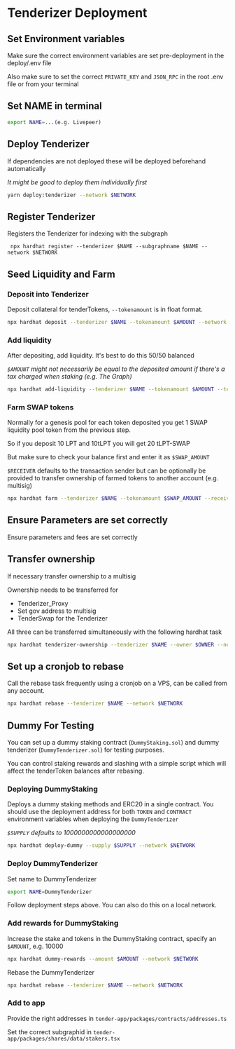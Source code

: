 # Tenderizer Deployment

## Set Environment variables

Make sure the correct environment variables are set pre-deployment in the deploy/.env file

Also make sure to set the correct `PRIVATE_KEY` and `JSON_RPC` in the root .env file or from your terminal

## Set NAME in terminal

```bash
export NAME=...(e.g. Livepeer)
```

## Deploy Tenderizer

If dependencies are not deployed these will be deployed beforehand automatically

*It might be good to deploy them individually first*

```bash
yarn deploy:tenderizer --network $NETWORK
```

## Register Tenderizer

Registers the Tenderizer for indexing with the subgraph

```
 npx hardhat register --tenderizer $NAME --subgraphname $NAME --network $NETWORK
```

## Seed Liquidity and Farm

### Deposit into Tenderizer

Deposit collateral for tenderTokens, `--tokenamount` is in float format.

```bash  
npx hardhat deposit --tenderizer $NAME --tokenamount $AMOUNT --network $NETWORK
```

### Add liquidity

After depositing, add liquidity. It's best to do this 50/50 balanced 

*`$AMOUNT` might not necessarily be equal to the deposited amount if there's a tax charged when staking (e.g. The Graph)*

```bash
npx hardhat add-liquidity --tenderizer $NAME --tokenamount $AMOUNT --tenderamount $AMOUNT --network $NETWORK
```

### Farm SWAP tokens

Normally for a genesis pool for each token deposited you get 1 SWAP liquidity pool token from the previous step.

So if you deposit 10 LPT and 10tLPT you will get 20 tLPT-SWAP

But make sure to check your balance first and enter it as `$SWAP_AMOUNT`

`$RECEIVER` defaults to the transaction sender but can be optionally be provided to transfer ownership of farmed tokens to another account (e.g. multisig)

```bash
npx hardhat farm --tenderizer $NAME --tokenamount $SWAP_AMOUNT --receiver $RECEIVER --network $NETWORK
```


## Ensure Parameters are set correctly

Ensure parameters and fees are set correctly 

## Transfer ownership

If necessary transfer ownership to a multisig

Ownership needs to be transferred for

- Tenderizer_Proxy
- Set gov address to multisig
- TenderSwap for the Tenderizer

All three can be transferred simultaneously with the following hardhat task

```bash
npx hardhat tenderizer-ownership --tenderizer $NAME --owner $OWNER --network $NETWORK
```

## Set up a cronjob to rebase

Call the rebase task frequently using a cronjob on a VPS, can be called from any account.

```bash
npx hardhat rebase --tenderizer $NAME --network $NETWORK
```

## Dummy For Testing

You can set up a dummy staking contract (`DummyStaking.sol`) and dummy tenderizer (`DummyTenderizer.sol`) for testing purposes. 

You can control staking rewards and slashing with a simple script which will affect the tenderToken balances after rebasing. 

### Deploying DummyStaking

Deploys a dummy staking methods and ERC20 in a single contract. You should use the deployment address for both `TOKEN` and `CONTRACT` environment variables when deploying the `DummyTenderizer`

*`$SUPPLY` defaults to 1000000000000000000*

```bash
npx hardhat deploy-dummy --supply $SUPPLY --network $NETWORK
```

### Deploy DummyTenderizer

Set name to DummyTenderizer

```bash
export NAME=DummyTenderizer
```

Follow deployment steps above. You can also do this on a local network.

### Add rewards for DummyStaking

Increase the stake and tokens in the DummyStaking contract, specify an `$AMOUNT`, e.g. 10000

```bash
npx hardhat dummy-rewards --amount $AMOUNT --network $NETWORK
```

Rebase the DummyTenderizer

```bash
npx hardhat rebase --tenderizer $NAME --network $NETWORK
```

### Add to app

Provide the right addresses in `tender-app/packages/contracts/addresses.ts` 

Set the correct subgraphid in `tender-app/packages/shares/data/stakers.tsx`

